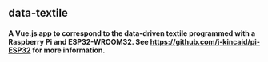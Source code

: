 ## data-textile
#### A Vue.js app to correspond to the data-driven textile programmed with a Raspberry Pi and ESP32-WROOM32. See https://github.com/j-kincaid/pi-ESP32 for more information.
